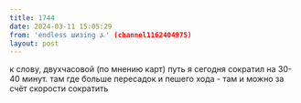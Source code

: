 ```yaml
---
title: 1744
date: 2024-03-11 15:05:29
from: 'endless шизing ⍼' (channel1162404975)
layout: post
---
```


к слову, двухчасовой (по мнению карт) путь я сегодня сократил на 30-40 минут. там где больше пересадок и пешего хода - там и можно за счёт скорости сократить
